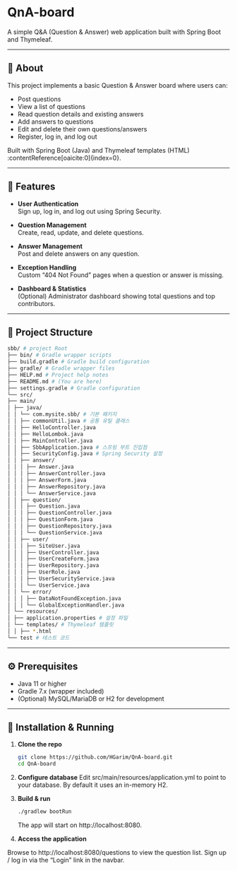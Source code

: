 # QnA-board

A simple Q&A (Question & Answer) web application built with Spring Boot and Thymeleaf.

---

## 📝 About

This project implements a basic Question & Answer board where users can:

- Post questions  
- View a list of questions  
- Read question details and existing answers  
- Add answers to questions  
- Edit and delete their own questions/answers  
- Register, log in, and log out  

Built with Spring Boot (Java) and Thymeleaf templates (HTML) :contentReference[oaicite:0]{index=0}.

---

## 🚀 Features

- **User Authentication**  
  Sign up, log in, and log out using Spring Security.

- **Question Management**  
  Create, read, update, and delete questions.

- **Answer Management**  
  Post and delete answers on any question.

- **Exception Handling**  
  Custom “404 Not Found” pages when a question or answer is missing.

- **Dashboard & Statistics**  
  (Optional) Administrator dashboard showing total questions and top contributors.

---

## 📂 Project Structure
```bash
sbb/ # project Root
├── bin/ # Gradle wrapper scripts
├── build.gradle # Gradle build configuration
├── gradle/ # Gradle wrapper files
├── HELP.md # Project help notes
├── README.md # (You are here)
├── settings.gradle # Gradle configuration
└── src/
├── main/
│ ├── java/
│ │ └── com.mysite.sbb/ # 기본 패키지
│ │ ├── commonUtil.java # 공통 유틸 클래스
│ │ ├── HelloController.java
│ │ ├── HelloLombok.java
│ │ ├── MainController.java
│ │ ├── SbbApplication.java # 스프링 부트 진입점
│ │ ├── SecurityConfig.java # Spring Security 설정
│ │ ├── answer/
│ │ │ ├── Answer.java
│ │ │ ├── AnswerController.java
│ │ │ ├── AnswerForm.java
│ │ │ ├── AnswerRepository.java
│ │ │ └── AnswerService.java
│ │ ├── question/
│ │ │ ├── Question.java
│ │ │ ├── QuestionController.java
│ │ │ ├── QuestionForm.java
│ │ │ ├── QuestionRepository.java
│ │ │ └── QuestionService.java
│ │ ├── user/
│ │ │ ├── SiteUser.java
│ │ │ ├── UserController.java
│ │ │ ├── UserCreateForm.java
│ │ │ ├── UserRepository.java
│ │ │ ├── UserRole.java
│ │ │ ├── UserSecurityService.java
│ │ │ └── UserService.java
│ │ └── error/
│ │ │ ├── DataNotFoundException.java
│ │ │ └── GlobalExceptionHandler.java
│ └── resources/
│ ├── application.properties # 설정 파일
│ └── templates/ # Thymeleaf 템플릿
│ │ ├── *.html
└── test # 테스트 코드
```
---

## ⚙️ Prerequisites

- Java 11 or higher  
- Gradle 7.x (wrapper included)  
- (Optional) MySQL/MariaDB or H2 for development  

---

## 🔧 Installation & Running

1. **Clone the repo**  
   ```bash
   git clone https://github.com/HGarim/QnA-board.git
   cd QnA-board
   ```
   
2. **Configure database**
Edit src/main/resources/application.yml to point to your database. By default it uses an in-memory H2.

3. **Build & run**
   ```bash
   ./gradlew bootRun
   ```
   The app will start on http://localhost:8080.
   
4. **Access the application**

Browse to http://localhost:8080/questions to view the question list.
Sign up / log in via the “Login” link in the navbar.
